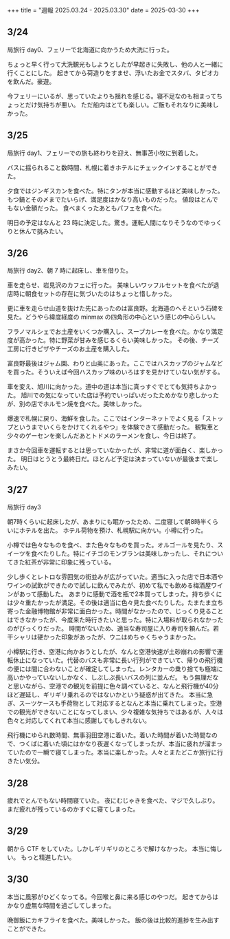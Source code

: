 +++
title = "週報 2025.03.24 - 2025.03.30"
date = 2025-03-30
+++

## 3/24

局旅行 day0、フェリーで北海道に向かうため大洗に行った。

ちょっと早く行って大洗観光もしようとしたが早起きに失敗し、他の人と一緒に行くことにした。
起きてから荷造りをすませ、浮いたお金でスタバ、タピオカを飲んだ。豪遊。

今フェリーにいるが、思っていたよりも揺れを感じる。寝不足なのも相まってちょっとだけ気持ちが悪い。
ただ船内はとても楽しい。ご飯もそれなりに美味しかった。

## 3/25

局旅行 day1、フェリーでの旅も終わりを迎え、無事苫小牧に到着した。

バスに揺られること数時間、札幌に着きホテルにチェックインすることができた。

夕食ではジンギスカンを食べた。特にタンが本当に感動するほど美味しかった。
もつ鍋とその〆までたいらげ、満足度はかなり高いものだった。
値段はとんでもない金額だった。
食べまくったあともパフェを食べた。

明日の予定はなんと 23 時に決定した。驚き。運転人間になりそうなのでゆっくりと休んで挑みたい。

## 3/26

局旅行 day2、朝 7 時に起床し、車を借りた。

車を走らせ、岩見沢のカフェに行った。
美味しいワッフルセットを食べたが退店時に朝食セットの存在に気づいたのはちょっと惜しかった。

更に車を走らせ山道を抜けた先にあったのは富良野。北海道のへそという石碑を見た。どうやら緯度経度の minmax の四角形の中心という感じの中心らしい。

フラノマルシェでお土産をいくつか購入し、スープカレーを食べた。かなり満足度が高かった。特に野菜が甘みを感じるくらい美味しかった。
その後、チーズ工房に行きピザやチーズのお土産を購入した。

富良野最後はジャム園、わりと山奥にあった。ここではハスカップのジャムなどを買った。そういえば今回ハスカップ味のいろはすを見かけていない気がする。

車を変え、旭川に向かった。道中の道は本当に真っすぐでとても気持ちよかった。
旭川での気になっていた店は予約でいっぱいだったためかなり悲しかったが、別の店でホルモン焼を食べた。美味しかった。

爆速で札幌に戻り、海鮮を食した。ここではインターネットでよく見る「ストップというまでいくらをかけてくれるやつ」を体験できて感動だった。
観覧車と少々のゲーセンを楽しんだあとトドメのラーメンを食し、今日は終了。

まさか今回車を運転するとは思っていなかったが、非常に道が面白く、楽しかった。
明日はとうとう最終日だ。ほとんど予定は決まっていないが最後まで楽しみたい。

## 3/27

局旅行 day3

朝7時くらいに起床したが、あまりにも眠かったため、二度寝して朝8時半くらいにホテルを出た。
ホテル荷物を預け、札幌駅に向かい。小樽に行った。

小樽では色々なものを食べ、また色々なものを買った。オルゴールを見たり、スイーツを食べたりした。特にイチゴのモンブランは美味しかったし、それについてきた紅茶が非常に印象に残っている。

少し歩くとレトロな雰囲気の街並みが広がっていた。適当に入った店で日本酒やワインの試飲ができたので試しに飲んでみたが、初めて私でも飲める梅酒屋ワインがあって感動した。
あまりに感動で酒を瓶で2本買ってしまった。持ち歩くには少々重たかったが満足。その後は適当に色々見た食べたりした。たまたま立ち寄った金融博物館が非常に面白かった。時間がなかったので、じっくり見ることはできなかったが、今度来た時行きたいと思った。特に入場料が取られなかったのがびっくりだった。
時間がないため、適当な寿司屋に入り寿司を頼んだ。若干シャリは硬かった印象があったが、ウニはめちゃくちゃうまかった。

小樽駅に行き、空港に向かおうとしたが、なんと空港快速が土砂崩れの影響で運転休止になっていた。代替のバスも非常に長い行列ができていて、帰りの飛行機の便には間に合わないことが確定してしまった。レンタカーの乗り捨ても極端に高いかやっていないしかなく、しぶしぶ長いバスの列に並んだ。
もう無理だなと思いながら、空港での観光を前提に色々調べていると、なんと飛行機が40分ほど遅延し、ギリギリ乗れるのではないかという疑惑が出てきた。
本当に急ぎ、スーツケースも手荷物として対応するとなんと本当に乗れてしまった。空港での観光ができないことになってしまい、少々複雑な気持ちではあるが、人々は色々と対応してくれて本当に感謝してもしきれない。

飛行機にゆられ数時間、無事羽田空港に着いた。着いた時間が着いた時間なので、つくばに着いた頃にはかなり夜遅くなってしまったが、本当に疲れが溜まっていたので一瞬で寝てしまった。本当に楽しかった。人々とまたどこか旅行に行きたい気分。

## 3/28

疲れでとんでもない時間寝ていた。
夜にむじゃきを食べた、マジで久しぶり。
まだ疲れが残っているのかすぐに寝てしまった。

## 3/29

朝から CTF をしていた。しかしギリギリのところで解けなかった。
本当に悔しい。
もっと精進したい。

## 3/30

本当に風邪がひどくなってる。今回喉と鼻に来る感じのやつだ。
起きてからはかなり虚無な時間を過ごしてしまった。

晩御飯にカキフライを食べた。美味しかった。
飯の後は比較的進捗を生み出すことができた。
